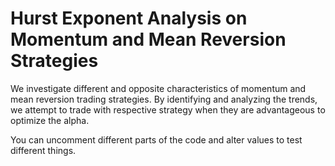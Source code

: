 # Hurst Exponent Analysis on Momentum and Mean Reversion Strategies

We investigate different and opposite characteristics of momentum and 
mean reversion trading strategies. By identifying and analyzing the trends,
we attempt to trade with respective strategy when they are advantageous
to optimize the alpha.

You can uncomment different parts of the code and alter values to test 
different things.